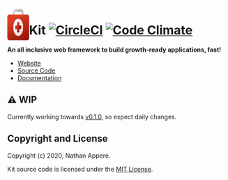 <img align="left" width="50" height="90" src="https://raw.githubusercontent.com/rubykit/kit/master/docs/assets/images/rubykit-framework-logo.svg">

# Kit [![CircleCI](https://circleci.com/gh/rubykit/kit/tree/master.svg?style=shield)](https://circleci.com/gh/rubykit/kit/tree/master) [![Code Climate](https://codeclimate.com/github/rubykit/kit.svg)](https://codeclimate.com/github/rubykit/kit)

**An all inclusive web framework to build growth-ready applications, fast!**

  * [Website]
  * [Source Code]
  * [Documentation]

[Website]: https://rubykit.org
[Source Code]: https://github.com/rubykit/kit
[Documentation]: https://docs.rubykit.org/

## ⚠️ WIP

Currently working towards [v0.1.0](https://github.com/rubykit/kit/projects/1), so expect daily changes.


## Copyright and License

Copyright (c) 2020, Nathan Appere.

Kit source code is licensed under the [MIT License](LICENSE.md).
